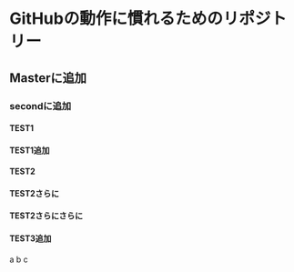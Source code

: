 # GitHubの動作に慣れるためのリポジトリー
## Masterに追加
### secondに追加
#### TEST1
#### TEST1追加
#### TEST2
#### TEST2さらに
#### TEST2さらにさらに
#### TEST3追加
a
b
c
